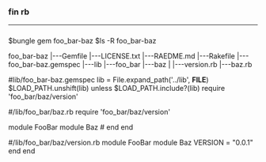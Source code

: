 ### fin rb
---

###

$bungle gem foo_bar-baz
$ls -R foo_bar-baz

foo_bar-baz
|---Gemfile
|---LICENSE.txt
|---RAEDME.md
|---Rakefile
|---foo_bar-baz.gemspec
|---lib
   |---foo_bar
      |---baz
      |  |---version.rb
      |---baz.rb


	  
#lib/foo_bar-baz.gemspec
lib = File.expand_path('../lib', __FILE__)
$LOAD_PATH.unshift(lib) unless $LOAD_PATH.include?(lib)
require 'foo_bar/baz/version'

#/lib/foo_bar/baz.rb
require 'foo_bar/baz/version'

module FooBar
  module Baz
    #
  end
end

#/lib/foo_bar/baz/version.rb
module FooBar
  module Baz
    VERSION = "0.0.1"
  end
end

